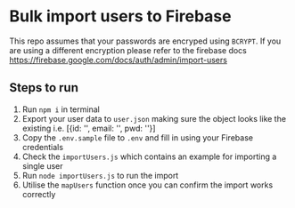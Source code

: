 # Bulk import users to Firebase

This repo assumes that your passwords are encryped using `BCRYPT`. If you are using a different encryption please refer to the firebase docs https://firebase.google.com/docs/auth/admin/import-users

## Steps to run

1. Run `npm i` in terminal
2. Export your user data to `user.json` making sure the object looks like the existing i.e. [{id: '', email: '', pwd: ''}]
3. Copy the `.env.sample` file to `.env` and fill in using your Firebase credentials
4. Check the `importUsers.js` which contains an example for importing a single user
5. Run `node importUsers.js` to run the import
6. Utilise the `mapUsers` function once you can confirm the import works correctly
